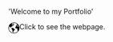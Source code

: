 'Welcome to my Portfolio'

Click [<img align="left" alt="Website" width="22px" src="https://github.com/biacaram/biacaram/raw/main/images/earth.png">](https://biacaram.github.io/portfolio/) to see the webpage.